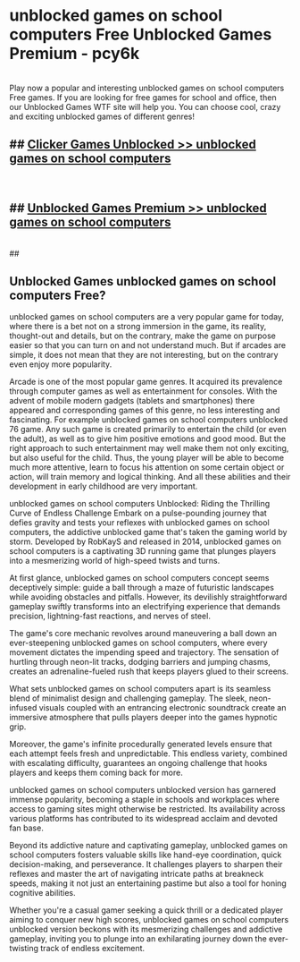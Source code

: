 # unblocked games on school computers Free Unblocked Games Premium - pcy6k <br>
<br>
Play now a popular and interesting unblocked games on school computers Free games. If you are looking for free games for school and office, then our Unblocked Games WTF site will help you. You can choose cool, crazy and exciting unblocked games of different genres!


## ##  [Clicker Games Unblocked >> unblocked games on school computers](http://freeplayer.one?title=unblocked_games_on_school_computers&ref=M1)
  <br>

##  ## [Unblocked Games Premium >> unblocked games on school computers](http://freeplayer.one?title=unblocked_games_on_school_computers&ref=M1)
  <br>
  ##



## Unblocked Games unblocked games on school computers Free?

unblocked games on school computers are a very popular game for today, where there is a bet not on a strong immersion in the game, its reality, thought-out and details, but on the contrary, make the game on purpose easier so that you can turn on and not understand much. But if arcades are simple, it does not mean that they are not interesting, but on the contrary even enjoy more popularity.

Arcade is one of the most popular game genres. It acquired its prevalence through computer games as well as entertainment for consoles. With the advent of mobile modern gadgets (tablets and smartphones) there appeared and corresponding games of this genre, no less interesting and fascinating. For example unblocked games on school computers unblocked 76 game. Any such game is created primarily to entertain the child (or even the adult), as well as to give him positive emotions and good mood. But the right approach to such entertainment may well make them not only exciting, but also useful for the child. Thus, the young player will be able to become much more attentive, learn to focus his attention on some certain object or action, will train memory and logical thinking. And all these abilities and their development in early childhood are very important.

unblocked games on school computers Unblocked: Riding the Thrilling Curve of Endless Challenge
Embark on a pulse-pounding journey that defies gravity and tests your reflexes with unblocked games on school computers, the addictive unblocked game that's taken the gaming world by storm. Developed by RobKayS and released in 2014, unblocked games on school computers is a captivating 3D running game that plunges players into a mesmerizing world of high-speed twists and turns.

At first glance, unblocked games on school computers concept seems deceptively simple: guide a ball through a maze of futuristic landscapes while avoiding obstacles and pitfalls. However, its devilishly straightforward gameplay swiftly transforms into an electrifying experience that demands precision, lightning-fast reactions, and nerves of steel.

The game's core mechanic revolves around maneuvering a ball down an ever-steepening unblocked games on school computers, where every movement dictates the impending speed and trajectory. The sensation of hurtling through neon-lit tracks, dodging barriers and jumping chasms, creates an adrenaline-fueled rush that keeps players glued to their screens.

What sets unblocked games on school computers apart is its seamless blend of minimalist design and challenging gameplay. The sleek, neon-infused visuals coupled with an entrancing electronic soundtrack create an immersive atmosphere that pulls players deeper into the games hypnotic grip.

Moreover, the game's infinite procedurally generated levels ensure that each attempt feels fresh and unpredictable. This endless variety, combined with escalating difficulty, guarantees an ongoing challenge that hooks players and keeps them coming back for more.

unblocked games on school computers unblocked version has garnered immense popularity, becoming a staple in schools and workplaces where access to gaming sites might otherwise be restricted. Its availability across various platforms has contributed to its widespread acclaim and devoted fan base.

Beyond its addictive nature and captivating gameplay, unblocked games on school computers fosters valuable skills like hand-eye coordination, quick decision-making, and perseverance. It challenges players to sharpen their reflexes and master the art of navigating intricate paths at breakneck speeds, making it not just an entertaining pastime but also a tool for honing cognitive abilities.

Whether you're a casual gamer seeking a quick thrill or a dedicated player aiming to conquer new high scores, unblocked games on school computers unblocked version beckons with its mesmerizing challenges and addictive gameplay, inviting you to plunge into an exhilarating journey down the ever-twisting track of endless excitement.
